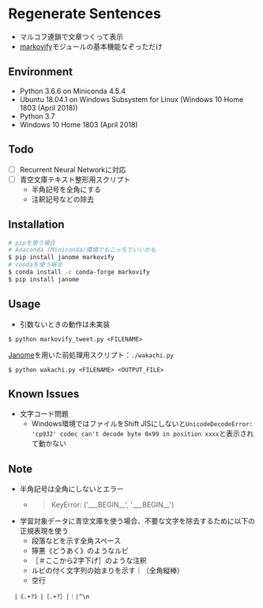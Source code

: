 # Regenerate Sentences

- マルコフ連鎖で文章つくって表示
- [markovify][markovify]モジュールの基本機能なぞっただけ

## Environment

- Python 3.6.6 on Miniconda 4.5.4
- Ubuntu 18.04.1 on Windows Subsystem for Linux (Windows 10 Home 1803 (April 2018))
- Python 3.7
- Windows 10 Home 1803 (April 2018)

## Todo

- [ ] Recurrent Neural Networkに対応
- [ ] 青空文庫テキスト整形用スクリプト
    - 半角記号を全角にする
    - 注釈記号などの除去

## Installation

```bash
# pipを使う場合
# Anaconda (Miniconda)環境でもこっちでいいかも
$ pip install janome markovify
# condaを使う場合
$ conda install -c conda-forge markovify
$ pip install janome
```

## Usage

- 引数ないときの動作は未実装

`$ python markovify_tweet.py <FILENAME>`

[Janome][janome]を用いた前処理用スクリプト：`./wakachi.py`

`$ python wakachi.py <FILENAME> <OUTPUT_FILE>`

## Known Issues

- 文字コード問題
    - Windows環境ではファイルをShift JISにしないと`UnicodeDecodeError: 'cp932' codec can't decode byte 0x99 in position xxxx`と表示されて動かない

## Note

- 半角記号は全角にしないとエラー
    - > KeyError: ('\_\_\_BEGIN\_\_', '\_\_\_BEGIN\_\_')
- 学習対象データに青空文庫を使う場合、不要な文字を除去するために以下の正規表現を使う
    - 段落などを示す全角スペース
    - 獰悪《どうあく》のようなルビ
    - ［＃ここから2字下げ］のような注釈
    - ルビの付く文字列の始まりを示す｜（全角縦棒）
    - 空行

```
　|《.+?》|［.+?］|｜|^\n
```

[markovify]: https://github.com/jsvine/markovify
[janome]: http://mocobeta.github.io/janome/
